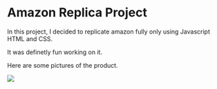 <h1>Amazon Replica Project</h1>

In this project, I decided to replicate amazon fully only using Javascript HTML and CSS. 

It was definetly fun working on it.

Here are some pictures of the product. 

<img src="/Amazon/readme.svg">
<!-- <div>
    <img src="/Amazon/images/first-page-view.png" alt="landing-page-view">
    <img src="/Amazon/images/checkout-page-view.png" alt="checkout-page-view">
    <img src="/Amazon/images/orders-page-view.png" alt="ordrs-page-view">
    <img src="/Amazon/images/tracking.png" alt="tracking-page-view">
</div> -->
